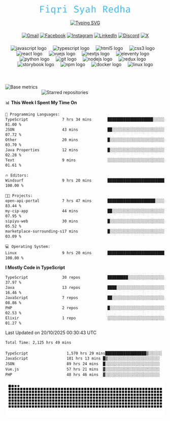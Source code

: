 <p align="center">
  <img src="./assets/name.svg" height="30" alt="Fiqri Syah Redha" />
</p>

<p align="center">
  <a href="https://git.io/typing-svg"><img src="https://readme-typing-svg.demolab.com?font=Fira+Code&pause=1000&center=true&vCenter=true&random=false&width=435&lines=Mid-Level+Frontend+Engineer;2%2B+years+experience;Always+learning+new+things" alt="Typing SVG" /></a>
</p>

###

<div align="center">

[![Gmail](https://img.shields.io/badge/Gmail-D14836?logo=gmail&logoColor=white)](mailto:fiqrisyahredha@gmail.com)
[![Facebook](https://img.shields.io/badge/Facebook-%231877F2.svg?logo=Facebook&logoColor=white)](https://www.facebook.com/fiqrisyahredha)
[![Instagram](https://img.shields.io/badge/Instagram-%23E4405F.svg?logo=Instagram&logoColor=white)](https://instagram.com/fiqrisyahredha)
[![LinkedIn](https://img.shields.io/badge/Linkedin-%230077B5.svg?logo=linkedin&logoColor=white)](https://www.linkedin.com/in/fiqrisyahredha)
[![Discord](https://img.shields.io/badge/Discord-%235865F2.svg?&logo=discord&logoColor=white)](https://discordapp.com/users/484183499050582027)
[![X](https://img.shields.io/badge/X-%23000000.svg?logo=X&logoColor=white)](https://x.com/fiqrisyahredha)

</div>

###

<div align="center">
  <img src="https://cdn.jsdelivr.net/gh/devicons/devicon/icons/javascript/javascript-original.svg" height="32" alt="javascript logo"  />
  <img width="12" />
  <img src="https://cdn.jsdelivr.net/gh/devicons/devicon/icons/typescript/typescript-original.svg" height="32" alt="typescript logo"  />
  <img width="12" />
  <img src="https://cdn.jsdelivr.net/gh/devicons/devicon/icons/html5/html5-original.svg" height="32" alt="html5 logo"  />
  <img width="12" />
  <img src="https://cdn.jsdelivr.net/gh/devicons/devicon/icons/css3/css3-original.svg" height="32" alt="css3 logo"  />
  <img width="12" />
  <img src="https://cdn.jsdelivr.net/gh/devicons/devicon/icons/react/react-original.svg" height="32" alt="react logo"  />
  <img width="12" />
  <img src="https://cdn.jsdelivr.net/gh/devicons/devicon/icons/vuejs/vuejs-original.svg" height="32" alt="vuejs logo"  />
  <img width="12" />
  <img src="https://cdn.jsdelivr.net/gh/devicons/devicon/icons/nextjs/nextjs-original.svg" height="32" alt="nextjs logo"  />
  <img width="12" />
  <img src="https://cdn.jsdelivr.net/gh/devicons/devicon/icons/eleventy/eleventy-original.svg" height="32" alt="eleventy logo"  />
  <img width="12" />
  <img src="https://cdn.jsdelivr.net/gh/devicons/devicon/icons/python/python-original.svg" height="32" alt="python logo"  />
  <img width="12" />
  <img src="https://cdn.jsdelivr.net/gh/devicons/devicon/icons/git/git-original.svg" height="32" alt="git logo"  />
  <img width="12" />
  <img src="https://cdn.jsdelivr.net/gh/devicons/devicon/icons/nodejs/nodejs-original.svg" height="32" alt="nodejs logo"  />
  <img width="12" />
  <img src="https://cdn.jsdelivr.net/gh/devicons/devicon/icons/redux/redux-original.svg" height="32" alt="redux logo"  />
  <img width="12" />
  <img src="https://cdn.jsdelivr.net/gh/devicons/devicon/icons/storybook/storybook-original.svg" height="32" alt="storybook logo"  />
  <img width="12" />
  <img src="https://cdn.jsdelivr.net/gh/devicons/devicon/icons/npm/npm-original-wordmark.svg" height="32" alt="npm logo"  />
  <img width="12" />
  <img src="https://cdn.jsdelivr.net/gh/devicons/devicon/icons/docker/docker-original.svg" height="32" alt="docker logo"  />
  <img width="12" />
  <img src="https://cdn.jsdelivr.net/gh/devicons/devicon/icons/linux/linux-original.svg" height="32" alt="linux logo"  />
</div>

###

<br clear="both">

<!--START_SECTION:metrics-->

[<img align="left" width="390" alt="Base metrics" src="https://gist.githubusercontent.com/fiqrisr/bbcf04a19349368e6c7873e2f7bbd987/raw/base.svg">](#)
[<img align="right" width="390" alt="Starred repositories" src="https://gist.githubusercontent.com/fiqrisr/bbcf04a19349368e6c7873e2f7bbd987/raw/starred.svg">](#)

<br clear="both">
<p></p>

<!--END_SECTION:metrics-->

<!-- <p align="center"> -->
<!--   <img src="https://github-readme-streak-stats.herokuapp.com/?user=fiqrisr&theme=ayu-mirage&hide_border=false" height="160" /> -->
<!-- </p> -->

<!--START_SECTION:waka1-->
📊 **This Week I Spent My Time On** 

```text
💬 Programming Languages: 
TypeScript               7 hrs 34 mins       ████████████████████░░░░░   81.00 % 
JSON                     43 mins             ██░░░░░░░░░░░░░░░░░░░░░░░   07.72 % 
Other                    20 mins             █░░░░░░░░░░░░░░░░░░░░░░░░   03.70 % 
Java Properties          12 mins             █░░░░░░░░░░░░░░░░░░░░░░░░   02.28 % 
Text                     9 mins              ░░░░░░░░░░░░░░░░░░░░░░░░░   01.61 % 

🔥 Editors: 
Windsurf                 9 hrs 20 mins       █████████████████████████   100.00 % 

🐱‍💻 Projects: 
open-api-portal          7 hrs 47 mins       █████████████████████░░░░   83.44 % 
my-cip-app               44 mins             ██░░░░░░░░░░░░░░░░░░░░░░░   07.95 % 
sipiyu-web               30 mins             █░░░░░░░░░░░░░░░░░░░░░░░░   05.52 % 
marketplace-surrounding-s17 mins             █░░░░░░░░░░░░░░░░░░░░░░░░   03.09 % 

💻 Operating System: 
Linux                    9 hrs 20 mins       █████████████████████████   100.00 % 
```

**I Mostly Code in TypeScript** 

```text
TypeScript               30 repos            █████████░░░░░░░░░░░░░░░░   37.97 % 
Java                     13 repos            ████░░░░░░░░░░░░░░░░░░░░░   16.46 % 
JavaScript               7 repos             ██░░░░░░░░░░░░░░░░░░░░░░░   08.86 % 
PHP                      2 repos             █░░░░░░░░░░░░░░░░░░░░░░░░   02.53 % 
Elixir                   1 repo              ░░░░░░░░░░░░░░░░░░░░░░░░░   01.27 % 
```




 Last Updated on 20/10/2025 00:30:43 UTC
<!--END_SECTION:waka1-->

<!--START_SECTION:waka2-->

```txt
Total Time: 2,125 hrs 49 mins

TypeScript                 1,570 hrs 29 mins██████████████████▒░░░░░░   73.36 %
JavaScript                 101 hrs 13 mins █▒░░░░░░░░░░░░░░░░░░░░░░░   04.73 %
JSON                       89 hrs 24 mins  █░░░░░░░░░░░░░░░░░░░░░░░░   04.18 %
Vue.js                     57 hrs 21 mins  ▓░░░░░░░░░░░░░░░░░░░░░░░░   02.68 %
PHP                        48 hrs 46 mins  ▓░░░░░░░░░░░░░░░░░░░░░░░░   02.28 %
```

<!--END_SECTION:waka2-->

<img src="https://raw.githubusercontent.com/fiqrisr/fiqrisr/output/snake.svg" alt="Snake animation" />

